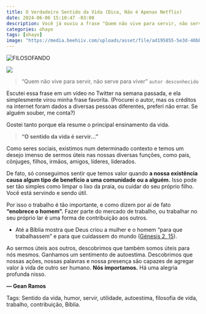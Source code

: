 ```yaml
---
title: O Verdadeiro Sentido da Vida (Dica, Não é Apenas Netflix)
date: 2024-06-06 15:10:47 -03:00
description: Você já ouviu a frase "Quem não vive para servir, não serve para viver"? Se não, prepare-se para uma dose de sabedoria! exploraremos a importância de ser útil.
categories: ohayo
tags: [ohayo]
image: "https://media.beehiiv.com/uploads/asset/file/ad195855-5e3d-40bb-aba3-afebd863cac3/_-208.jpg"
---
```



![FILOSOFANDO](https://cdn.jsdelivr.net/gh/geanramos/files/img/filosofando.png)


![](https://media.beehiiv.com/uploads/asset/file/ad195855-5e3d-40bb-aba3-afebd863cac3/_-208.jpg)

> “Quem não vive para servir, não serve para viver” 
> `autor desconhecido`

Escutei essa frase em um vídeo no Twitter na semana passada, e ela simplesmente virou minha frase favorita. (Procurei o autor, mas os créditos na internet foram dados a diversas pessoas diferentes, preferi não errar. 
Se alguém souber, me conta?)

Gostei tanto porque ela resume o principal ensinamento da vida.

>    **“O sentido da vida é servir…”**

Como seres sociais, existimos num determinado contexto e temos um desejo imenso de sermos úteis nas nossas diversas funções, como pais, cônjuges, filhos, irmãos, amigos, líderes, liderados.

De fato, só conseguimos sentir que temos valor quando  **a nossa existência causa algum tipo de benefício a uma comunidade ou a alguém.**  Isso pode ser tão simples como limpar o lixo da praia, ou cuidar do seu próprio filho. Você está servindo e sendo útil.

Por isso o trabalho é tão importante, e como dizem por aí de fato **“enobrece o homem”.** Fazer parte do mercado de trabalho, ou trabalhar no seu próprio lar é uma forma de contribuição aos outros.

-   Até a Bíblia mostra que Deus criou a mulher e o homem “para que trabalhassem” e para que cuidassem do mundo ([Génesis 2, 15](https://www.google.com/search?q=G%C3%A9nesis%202:A15)).

Ao sermos úteis aos outros, descobrimos que também somos úteis para nós mesmos. Ganhamos um sentimento de autoestima. Descobrimos que nossas ações, nossas palavras e nossa presença são capazes de agregar valor à vida de outro ser humano.  **Nós importamos.**  Há uma alegria profunda nisso.

**— Gean Ramos**

Tags: Sentido da vida, humor, servir, utilidade, autoestima, filosofia de vida, trabalho, contribuição, Bíblia.